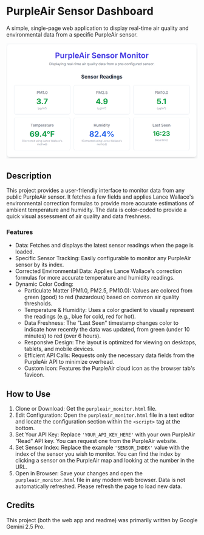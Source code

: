 # PurpleAir Sensor Dashboard

A simple, single-page web application to display real-time air quality and environmental data from a specific PurpleAir sensor. 

![Dashboard Screenshot](screenshot.png)

## Description

This project provides a user-friendly interface to monitor data from any public PurpleAir sensor. It fetches a few fields and applies Lance Wallace's environmental correction formulas to provide more accurate estimations of ambient temperature and humidity. The data is color-coded to provide a quick visual assessment of air quality and data freshness.

### Features

* Data: Fetches and displays the latest sensor readings when the page is loaded. 
* Specific Sensor Tracking: Easily configurable to monitor any PurpleAir sensor by its index.
* Corrected Environmental Data: Applies Lance Wallace's correction formulas for more accurate temperature and humidity readings.
* Dynamic Color Coding:
  * Particulate Matter (PM1.0, PM2.5, PM10.0): Values are colored from green (good) to red (hazardous) based on common air quality thresholds.
  * Temperature & Humidity: Uses a color gradient to visually represent the readings (e.g., blue for cold, red for hot).
  * Data Freshness: The "Last Seen" timestamp changes color to indicate how recently the data was updated, from green (under 10 minutes) to red (over 6 hours).
  * Responsive Design: The layout is optimized for viewing on desktops, tablets, and mobile devices.
  * Efficient API Calls: Requests only the necessary data fields from the PurpleAir API to minimize overhead.
  * Custom Icon: Features the PurpleAir cloud icon as the browser tab's favicon.

## How to Use

1. Clone or Download: Get the `purpleair_monitor.html` file.
1. Edit Configuration: Open the `purpleair_monitor.html` file in a text editor and locate the configuration section within the `<script>` tag at the bottom.
1. Set Your API Key: Replace `'YOUR_API_KEY_HERE'` with your own PurpleAir "Read" API key. You can request one from the PurpleAir website.
1. Set Sensor Index: Replace the example `'SENSOR_INDEX'` value with the index of the sensor you wish to monitor. You can find the index by clicking a sensor on the PurpleAir map and looking at the number in the URL.
1. Open in Browser: Save your changes and open the `purpleair_monitor.html` file in any modern web browser. Data is not automatically refreshed. Please refresh the page to load new data. 


## Credits

This project (both the web app and readme) was primarily written by Google Gemini 2.5 Pro.
